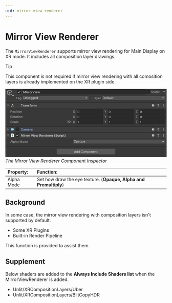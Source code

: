 ```yaml
---
uid: mirror-view-renderer
---
```


# Mirror View Renderer

The `MirrorViewRenderer` supports mirror view rendering for Main Display on XR mode. It includes all composition layer drawings.

> [!TIP]
> This component is not required if mirror view rendering with all comosition layers is already implemented on the XR plugin side.

![](images/Inspector_MirrorViewRenderer.png)<br />*The Mirror View Renderer Component Inspector*

| Property:| Function: |
|:---|:---|
| Alpha Mode| Set how draw the eye texture. (**Opaque, Alpha and Premultiply**) |

## Background

In some case, the mirror view rendering with composition layers isn't supported by default.
- Some XR Plugins
- Built-in Render Pipeline

This function is provided to assist them.

## Supplement

Below shaders are added to the **Always Include Shaders list** when the MirrorViewRenderer is added.
- Unlit/XRCompositionLayers/Uber
- Unlit/XRCompositionLayers/BlitCopyHDR
